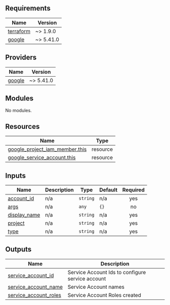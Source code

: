 <!-- BEGIN_TF_DOCS -->
## Requirements

| Name | Version |
|------|---------|
| <a name="requirement_terraform"></a> [terraform](#requirement\_terraform) | ~> 1.9.0 |
| <a name="requirement_google"></a> [google](#requirement\_google) | ~> 5.41.0 |

## Providers

| Name | Version |
|------|---------|
| <a name="provider_google"></a> [google](#provider\_google) | ~> 5.41.0 |

## Modules

No modules.

## Resources

| Name | Type |
|------|------|
| [google_project_iam_member.this](https://registry.terraform.io/providers/hashicorp/google/latest/docs/resources/project_iam_member) | resource |
| [google_service_account.this](https://registry.terraform.io/providers/hashicorp/google/latest/docs/resources/service_account) | resource |

## Inputs

| Name | Description | Type | Default | Required |
|------|-------------|------|---------|:--------:|
| <a name="input_account_id"></a> [account\_id](#input\_account\_id) | n/a | `string` | n/a | yes |
| <a name="input_args"></a> [args](#input\_args) | n/a | `any` | `{}` | no |
| <a name="input_display_name"></a> [display\_name](#input\_display\_name) | n/a | `string` | n/a | yes |
| <a name="input_project"></a> [project](#input\_project) | n/a | `string` | n/a | yes |
| <a name="input_type"></a> [type](#input\_type) | n/a | `string` | n/a | yes |

## Outputs

| Name | Description |
|------|-------------|
| <a name="output_service_account_id"></a> [service\_account\_id](#output\_service\_account\_id) | Service Account Ids to configure service account |
| <a name="output_service_account_name"></a> [service\_account\_name](#output\_service\_account\_name) | Service Account names |
| <a name="output_service_account_roles"></a> [service\_account\_roles](#output\_service\_account\_roles) | Service Account Roles created |
<!-- END_TF_DOCS -->